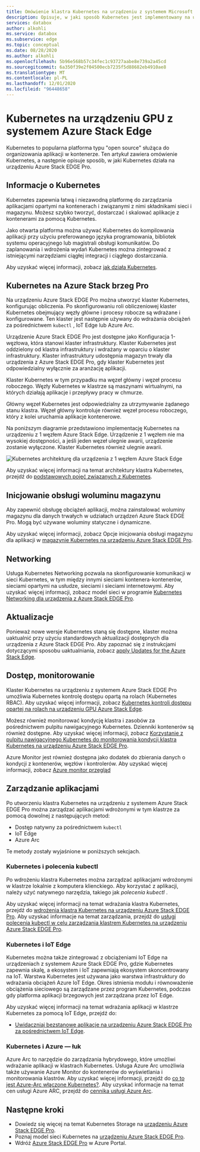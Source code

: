```yaml
---
title: Omówienie klastra Kubernetes na urządzeniu z systemem Microsoft Azure Stack EDGE Pro | Microsoft Docs
description: Opisuje, w jaki sposób Kubernetes jest implementowany na urządzeniu z systemem Azure Stack EDGE Pro.
services: databox
author: alkohli
ms.service: databox
ms.subservice: edge
ms.topic: conceptual
ms.date: 08/28/2020
ms.author: alkohli
ms.openlocfilehash: 5b96e568b57c34fec1c93727aabe8e739a2a45cd
ms.sourcegitcommit: 6a350f39e2f04500ecb7235f5d88682eb4910ae8
ms.translationtype: MT
ms.contentlocale: pl-PL
ms.lasthandoff: 12/01/2020
ms.locfileid: "96448658"
---
```

# <a name="kubernetes-on-your-azure-stack-edge-pro-gpu-device"></a>Kubernetes na urządzeniu GPU z systemem Azure Stack Edge

Kubernetes to popularna platforma typu "open source" służąca do organizowania aplikacji w kontenerze. Ten artykuł zawiera omówienie Kubernetes, a następnie opisuje sposób, w jaki Kubernetes działa na urządzeniu Azure Stack EDGE Pro. 

## <a name="about-kubernetes"></a>Informacje o Kubernetes 

Kubernetes zapewnia łatwą i niezawodną platformę do zarządzania aplikacjami opartymi na kontenerach i związanymi z nimi składnikami sieci i magazynu. Możesz szybko tworzyć, dostarczać i skalować aplikacje z kontenerami za pomocą Kubernetes.

Jako otwarta platforma można używać Kubernetes do kompilowania aplikacji przy użyciu preferowanego języka programowania, bibliotek systemu operacyjnego lub magistrali obsługi komunikatów. Do zaplanowania i wdrożenia wydań Kubernetes można zintegrować z istniejącymi narzędziami ciągłej integracji i ciągłego dostarczania.

Aby uzyskać więcej informacji, zobacz [jak działa Kubernetes](https://www.youtube.com/watch?v=q1PcAawa4Bg&list=PLLasX02E8BPCrIhFrc_ZiINhbRkYMKdPT&index=2&t=0s).

## <a name="kubernetes-on-azure-stack-edge-pro"></a>Kubernetes na Azure Stack brzeg Pro

Na urządzeniu Azure Stack EDGE Pro można utworzyć klaster Kubernetes, konfigurując obliczenia. Po skonfigurowaniu roli obliczeniowej klaster Kubernetes obejmujący węzły główne i procesy robocze są wdrażane i konfigurowane. Ten klaster jest następnie używany do wdrażania obciążeń za pośrednictwem `kubectl` , IoT Edge lub Azure Arc.

Urządzenie Azure Stack EDGE Pro jest dostępne jako Konfiguracja 1-węzłowa, która stanowi klaster infrastruktury. Klaster Kubernetes jest oddzielony od klastra infrastruktury i wdrażany w oparciu o klaster infrastruktury. Klaster infrastruktury udostępnia magazyn trwały dla urządzenia z Azure Stack EDGE Pro, gdy klaster Kubernetes jest odpowiedzialny wyłącznie za aranżację aplikacji. 

Klaster Kubernetes w tym przypadku ma węzeł główny i węzeł procesu roboczego. Węzły Kubernetes w klastrze są maszynami wirtualnymi, na których działają aplikacje i przepływy pracy w chmurze. 

Główny węzeł Kubernetes jest odpowiedzialny za utrzymywanie żądanego stanu klastra. Węzeł główny kontroluje również węzeł procesu roboczego, który z kolei uruchamia aplikacje kontenerowe. 

Na poniższym diagramie przedstawiono implementację Kubernetes na urządzeniu z 1 węzłem Azure Stack Edge. Urządzenie z 1 węzłem nie ma wysokiej dostępności, a jeśli jeden węzeł ulegnie awarii, urządzenie zostanie wyłączone. Klaster Kubernetes również ulegnie awarii.

![Kubernetes architekturę dla urządzenia z 1 węzłem Azure Stack Edge](media/azure-stack-edge-gpu-kubernetes-overview/kubernetes-architecture-1-node.png)

Aby uzyskać więcej informacji na temat architektury klastra Kubernetes, przejdź do [podstawowych pojęć związanych z Kubernetes](https://kubernetes.io/docs/concepts/architecture/).


<!--The Kubernetes cluster control plane components make global decisions about the cluster. The control plane has:

- *kubeapiserver* that is the front end of the Kubernetes API and exposes the API.
- *etcd* that is a highly available key value store that backs up all the Kubernetes cluster data.
- *kube-scheduler* that makes scheduling decisions.
- *kube-controller-manager* that runs controller processes such as those for node controllers, replications controllers, endpoint controllers, and service account and token controllers. -->

## <a name="storage-volume-provisioning"></a>Inicjowanie obsługi woluminu magazynu

Aby zapewnić obsługę obciążeń aplikacji, można zainstalować woluminy magazynu dla danych trwałych w udziałach urządzeń Azure Stack EDGE Pro. Mogą być używane woluminy statyczne i dynamiczne. 

Aby uzyskać więcej informacji, zobacz Opcje inicjowania obsługi magazynu dla aplikacji w [magazynie Kubernetes na urządzeniu Azure Stack EDGE Pro](azure-stack-edge-gpu-kubernetes-storage.md).

## <a name="networking"></a>Networking

Usługa Kubernetes Networking pozwala na skonfigurowanie komunikacji w sieci Kubernetes, w tym między innymi sieciami kontenera-kontenerów, sieciami opartymi na usłudze, sieciami i sieciami internetowymi. Aby uzyskać więcej informacji, zobacz model sieci w programie [Kubernetes Networking dla urządzenia z Azure Stack EDGE Pro](azure-stack-edge-gpu-kubernetes-networking.md).

## <a name="updates"></a>Aktualizacje

Ponieważ nowe wersje Kubernetes staną się dostępne, klaster można uaktualnić przy użyciu standardowych aktualizacji dostępnych dla urządzenia z Azure Stack EDGE Pro. Aby zapoznać się z instrukcjami dotyczącymi sposobu uaktualniania, zobacz [apply Updates for the Azure Stack Edge](azure-stack-edge-gpu-install-update.md).

## <a name="access-monitoring"></a>Dostęp, monitorowanie

Klaster Kubernetes na urządzeniu z systemem Azure Stack EDGE Pro umożliwia Kubernetes kontrolę dostępu opartą na rolach (Kubernetes RBAC). Aby uzyskać więcej informacji, zobacz [Kubernetes kontroli dostępu opartej na rolach na urządzeniu GPU Azure Stack Edge](azure-stack-edge-gpu-kubernetes-rbac.md).

Możesz również monitorować kondycję klastra i zasobów za pośrednictwem pulpitu nawigacyjnego Kubernetes. Dzienniki kontenerów są również dostępne. Aby uzyskać więcej informacji, zobacz [Korzystanie z pulpitu nawigacyjnego Kubernetes do monitorowania kondycji klastra Kubernetes na urządzeniu Azure Stack EDGE Pro](azure-stack-edge-gpu-monitor-kubernetes-dashboard.md).

Azure Monitor jest również dostępna jako dodatek do zbierania danych o kondycji z kontenerów, węzłów i kontrolerów. Aby uzyskać więcej informacji, zobacz [Azure monitor przegląd](../azure-monitor/overview.md)

<!--## Private container registry

Kubernetes on Azure Stack Edge Pro device allows for the private storage of your images by providing a local container registry.-->

## <a name="application-management"></a>Zarządzanie aplikacjami

Po utworzeniu klastra Kubernetes na urządzeniu z systemem Azure Stack EDGE Pro można zarządzać aplikacjami wdrożonymi w tym klastrze za pomocą dowolnej z następujących metod:

- Dostęp natywny za pośrednictwem `kubectl`
- IoT Edge 
- Azure Arc

Te metody zostały wyjaśnione w poniższych sekcjach.


### <a name="kubernetes-and-kubectl"></a>Kubernetes i polecenia kubectl

Po wdrożeniu klastra Kubernetes można zarządzać aplikacjami wdrożonymi w klastrze lokalnie z komputera klienckiego. Aby korzystać z aplikacji, należy użyć natywnego narzędzia, takiego jak *polecenia kubectl* . 

Aby uzyskać więcej informacji na temat wdrażania klastra Kubernetes, przejdź do [wdrożenia klastra Kubernetes na urządzeniu Azure Stack EDGE Pro](azure-stack-edge-gpu-create-kubernetes-cluster.md). Aby uzyskać informacje na temat zarządzania, przejdź do [usługi polecenia kubectl w celu zarządzania klastrem Kubernetes na urządzeniu Azure Stack EDGE Pro](azure-stack-edge-gpu-create-kubernetes-cluster.md).


### <a name="kubernetes-and-iot-edge"></a>Kubernetes i IoT Edge

Kubernetes można także zintegrować z obciążeniami IoT Edge na urządzeniach z systemem Azure Stack EDGE Pro, gdzie Kubernetes zapewnia skalę, a ekosystem i IoT zapewniają ekosystem skoncentrowany na IoT. Warstwa Kubernetes jest używana jako warstwa infrastruktury do wdrażania obciążeń Azure IoT Edge. Okres istnienia modułu i równoważenie obciążenia sieciowego są zarządzane przez program Kubernetes, podczas gdy platforma aplikacji brzegowych jest zarządzana przez IoT Edge.

Aby uzyskać więcej informacji na temat wdrażania aplikacji w klastrze Kubernetes za pomocą IoT Edge, przejdź do: 

- [Uwidaczniaj bezstanowe aplikacje na urządzeniu Azure Stack EDGE Pro za pośrednictwem IoT Edge](azure-stack-edge-gpu-deploy-stateless-application-iot-edge-module.md).


### <a name="kubernetes-and-azure-arc"></a>Kubernetes i Azure — łuk

Azure Arc to narzędzie do zarządzania hybrydowego, które umożliwi wdrażanie aplikacji w klastrach Kubernetes. Usługa Azure Arc umożliwia także używanie Azure Monitor do kontenerów do wyświetlania i monitorowania klastrów. Aby uzyskać więcej informacji, przejdź do [co to jest Azure-Arc włączone Kubernetes?](../azure-arc/kubernetes/overview.md). Aby uzyskać informacje na temat cen usługi Azure ARC, przejdź do [cennika usługi Azure Arc](https://azure.microsoft.com/services/azure-arc/#pricing).


## <a name="next-steps"></a>Następne kroki

- Dowiedz się więcej na temat Kubernetes Storage na [urządzeniu Azure Stack EDGE Pro](azure-stack-edge-gpu-kubernetes-storage.md).
- Poznaj model sieci Kubernetes na [urządzeniu Azure Stack EDGE Pro](azure-stack-edge-gpu-kubernetes-networking.md).
- Wdróż [Azure Stack EDGE Pro](azure-stack-edge-gpu-deploy-prep.md) w Azure Portal.